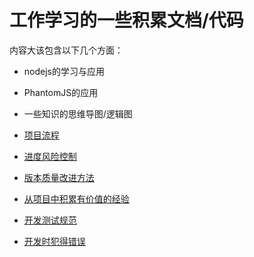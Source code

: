 # 工作学习的一些积累文档/代码
内容大该包含以下几个方面：
+ nodejs的学习与应用
+ PhantomJS的应用
+ 一些知识的思维导图/逻辑图

+ [项目流程](./doc/项目流程.md)
+ [进度风险控制](./doc/进度风险控制.md)
+ [版本质量改进方法](./doc/版本质量改进方法.md)
+ [从项目中积累有价值的经验](./doc/从项目中积累有价值的经验.md)
+ [开发测试规范](./doc/开发测试规范.md)
+ [开发时犯得错误](./doc/开发时犯得错误.md)